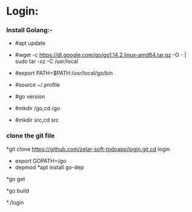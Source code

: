 # Login:

### Install Golang:-

* #apt update

* #wget -c https://dl.google.com/go/go1.14.2.linux-amd64.tar.gz -O - | sudo tar -xz -C /usr/local

* #export PATH=$PATH:/usr/local/go/bin

* #source ~/.profile

* #go version

* #mkdir /go,cd /go

* #mkdir src,cd src

### clone the git file

*git clone https://github.com/zelar-soft-todoapp/login.git,cd login

* export GOPATH=/go
* depmod
*apt install go-dep

*go get

*go build

*./login
